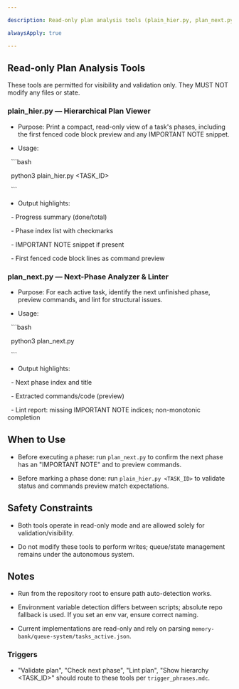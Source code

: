 ```yaml
---

description: Read-only plan analysis tools (plain_hier.py, plan_next.py)

alwaysApply: true

---
```


## Read-only Plan Analysis Tools

  

These tools are permitted for visibility and validation only. They MUST NOT modify any files or state.

  

### plain_hier.py — Hierarchical Plan Viewer

- Purpose: Print a compact, read-only view of a task's phases, including the first fenced code block preview and any IMPORTANT NOTE snippet.

- Usage:

  ```bash

  python3 plain_hier.py <TASK_ID>

  ```

- Output highlights:

  - Progress summary (done/total)

  - Phase index list with checkmarks

  - IMPORTANT NOTE snippet if present

  - First fenced code block lines as command preview

  

### plan_next.py — Next-Phase Analyzer & Linter

- Purpose: For each active task, identify the next unfinished phase, preview commands, and lint for structural issues.

- Usage:

  ```bash

  python3 plan_next.py

  ```

- Output highlights:

  - Next phase index and title

  - Extracted commands/code (preview)

  - Lint report: missing IMPORTANT NOTE indices; non-monotonic completion

  

## When to Use

- Before executing a phase: run `plan_next.py` to confirm the next phase has an "IMPORTANT NOTE" and to preview commands.

- Before marking a phase done: run `plain_hier.py <TASK_ID>` to validate status and commands preview match expectations.

  

## Safety Constraints

- Both tools operate in read-only mode and are allowed solely for validation/visibility.

- Do not modify these tools to perform writes; queue/state management remains under the autonomous system.

  

## Notes

- Run from the repository root to ensure path auto-detection works.

- Environment variable detection differs between scripts; absolute repo fallback is used. If you set an env var, ensure correct naming.

- Current implementations are read-only and rely on parsing `memory-bank/queue-system/tasks_active.json`.

  

### Triggers

- "Validate plan", "Check next phase", "Lint plan", "Show hierarchy <TASK_ID>" should route to these tools per `trigger_phrases.mdc`.